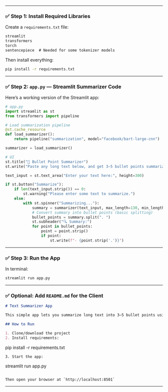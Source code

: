 
---

### ✅ Step 1: Install Required Libraries

Create a `requirements.txt` file:

```txt
streamlit
transformers
torch
sentencepiece  # Needed for some tokenizer models
```

Then install everything:

```bash
pip install -r requirements.txt
```

---

### ✅ Step 2: `app.py` — Streamlit Summarizer Code

Here’s a working version of the Streamlit app:

```python
# app.py
import streamlit as st
from transformers import pipeline

# Load summarization pipeline
@st.cache_resource
def load_summarizer():
    return pipeline("summarization", model="facebook/bart-large-cnn")

summarizer = load_summarizer()

# UI
st.title("📝 Bullet Point Summarizer")
st.write("Paste any long text below, and get 3–5 bullet points summarizing the key ideas.")

text_input = st.text_area("Enter your text here:", height=300)

if st.button("Summarize"):
    if len(text_input.strip()) == 0:
        st.warning("Please enter some text to summarize.")
    else:
        with st.spinner("Summarizing..."):
            summary = summarizer(text_input, max_length=130, min_length=30, do_sample=False)[0]['summary_text']
            # Convert summary into bullet points (basic splitting)
            bullet_points = summary.split(". ")
            st.subheader("🔍 Summary:")
            for point in bullet_points:
                point = point.strip()
                if point:
                    st.write(f"- {point.strip('.')}")
```

---

### ✅ Step 3: Run the App

In terminal:

```bash
streamlit run app.py
```

---

### ✅ Optional: Add `README.md` for the Client

```md
# Text Summarizer App

This simple app lets you summarize long text into 3–5 bullet points using AI.

## How to Run

1. Clone/download the project
2. Install requirements:
```

pip install -r requirements.txt

```
3. Start the app:
```

streamlit run app.py

```

Then open your browser at `http://localhost:8501`
```

---

